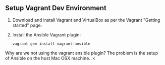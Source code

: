 Setup Vagrant Dev Environment
-----------------------------

1. Download and install Vagrant and VirtualBox as per the Vagrant "Getting started" page.

2. Install the Ansible Vagrant plugin:

    `vagrant gem install vagrant-ansible`

Why are we not using the vagrant ansible plugin?  The problem is the setup of Ansible on the host Mac OSX machine. :<
